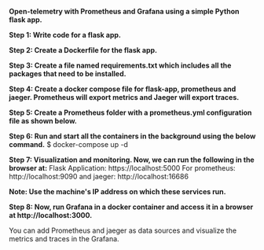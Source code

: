 **Open-telemetry with Prometheus and Grafana using a simple Python flask app.**


**Step 1: Write code for a flask app.**

**Step 2: Create a Dockerfile for the flask app.**

**Step 3: Create a file named requirements.txt which includes all the packages that need to be installed.**

**Step 4: Create a docker compose file for flask-app, prometheus and jaeger. Prometheus will export metrics and Jaeger will export traces.**

**Step 5: Create a Prometheus folder with a prometheus.yml configuration file as shown below.**

**Step 6: Run and start all the containers in the background using the below command.**
$ docker-compose up -d


**Step 7: Visualization and monitoring. Now, we can run the following in the browser at:**
Flask Application: https://localhost:5000
For prometheus: http://localhost:9090
and jaeger: http://localhost:16686

**Note: Use the machine's IP address on which these services run.**


**Step 8: Now, run Grafana in a docker container and access it in a browser at http://localhost:3000.**

You can add Prometheus and jaeger as data sources and visualize the metrics and traces in the Grafana.
